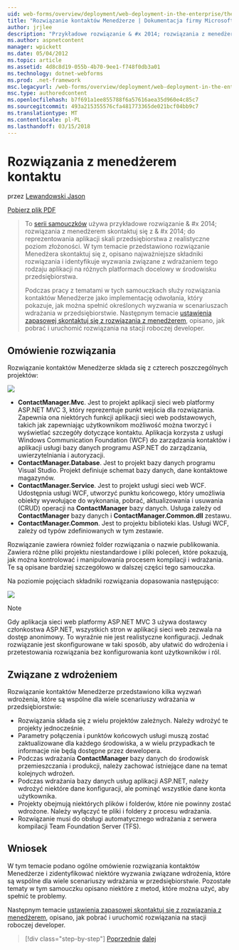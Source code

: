 ```yaml
---
uid: web-forms/overview/deployment/web-deployment-in-the-enterprise/the-contact-manager-solution
title: "Rozwiązanie kontaktów Menedżerze | Dokumentacja firmy Microsoft"
author: jrjlee
description: "Przykładowe rozwiązanie & #x 2014; rozwiązania z menedżerem skontaktuj się z & #x 2014; do reprezentowania aplikacji skali przedsiębiorstwa z realistyczne leve korzysta z tej serii samouczków..."
ms.author: aspnetcontent
manager: wpickett
ms.date: 05/04/2012
ms.topic: article
ms.assetid: 4d8c8d19-055b-4b70-9ee1-f748f0db3a01
ms.technology: dotnet-webforms
ms.prod: .net-framework
msc.legacyurl: /web-forms/overview/deployment/web-deployment-in-the-enterprise/the-contact-manager-solution
msc.type: authoredcontent
ms.openlocfilehash: b7f691a1ee855788f6a57616aea35d960e4c85c7
ms.sourcegitcommit: 493a215355576cfa481773365de021bcf04bb9c7
ms.translationtype: MT
ms.contentlocale: pl-PL
ms.lasthandoff: 03/15/2018
---
```

<a name="the-contact-manager-solution"></a>Rozwiązania z menedżerem kontaktu
====================
przez [Lewandowski Jason](https://github.com/jrjlee)

[Pobierz plik PDF](https://msdnshared.blob.core.windows.net/media/MSDNBlogsFS/prod.evol.blogs.msdn.com/CommunityServer.Blogs.Components.WeblogFiles/00/00/00/63/56/8130.DeployingWebAppsInEnterpriseScenarios.pdf)

> To [serii samouczków](web-deployment-in-the-enterprise.md) używa przykładowe rozwiązanie & #x 2014; rozwiązania z menedżerem skontaktuj się z & #x 2014; do reprezentowania aplikacji skali przedsiębiorstwa z realistyczne poziom złożoności. W tym temacie przedstawiono rozwiązanie Menedżera skontaktuj się z, opisano najważniejsze składniki rozwiązania i identyfikuje wyzwania związane z wdrażaniem tego rodzaju aplikacji na różnych platformach docelowy w środowisku przedsiębiorstwa.
> 
> Podczas pracy z tematami w tych samouczkach służy rozwiązania kontaktów Menedżerze jako implementację odwołania, który pokazuje, jak można spełnić określonych wyzwania w scenariuszach wdrażania w przedsiębiorstwie. Następnym temacie [ustawienia zapasowej skontaktuj się z rozwiązania z menedżerem](setting-up-the-contact-manager-solution.md), opisano, jak pobrać i uruchomić rozwiązania na stacji roboczej developer.


## <a name="solution-overview"></a>Omówienie rozwiązania

Rozwiązanie kontaktów Menedżerze składa się z czterech poszczególnych projektów:

![](the-contact-manager-solution/_static/image1.png)

- **ContactManager.Mvc**. Jest to projekt aplikacji sieci web platformy ASP.NET MVC 3, który reprezentuje punkt wejścia dla rozwiązania. Zapewnia ona niektórych funkcji aplikacji sieci web podstawowych, takich jak zapewniając użytkownikom możliwość można tworzyć i wyświetlać szczegóły dotyczące kontaktu. Aplikacja korzysta z usługi Windows Communication Foundation (WCF) do zarządzania kontaktów i aplikacji usługi bazy danych programu ASP.NET do zarządzania, uwierzytelniania i autoryzacji.
- **ContactManager.Database**. Jest to projekt bazy danych programu Visual Studio. Projekt definiuje schemat bazy danych, dane kontaktowe magazynów.
- **ContactManager.Service**. Jest to projekt usługi sieci web WCF. Udostępnia usługi WCF, utworzyć punktu końcowego, który umożliwia obiekty wywołujące do wykonania, pobrać, aktualizowania i usuwania (CRUD) operacji na **ContactManager** bazy danych. Usługa zależy od **ContactManager** bazy danych i **ContactManager.Common.dll** zestawu.
- **ContactManager.Common**. Jest to projektu biblioteki klas. Usługi WCF, zależy od typów zdefiniowanych w tym zestawie.

Rozwiązanie zawiera również folder rozwiązania o nazwie publikowania. Zawiera różne pliki projektu niestandardowe i pliki poleceń, które pokazują, jak można kontrolować i manipulowania procesem kompilacji i wdrażania. Te są opisane bardziej szczegółowo w dalszej części tego samouczka.

Na poziomie pojęciach składniki rozwiązania dopasowania następująco:

![](the-contact-manager-solution/_static/image2.png)

> [!NOTE]
> Gdy aplikacja sieci web platformy ASP.NET MVC 3 używa dostawcy członkostwa ASP.NET, wszystkich stron w aplikacji sieci web zezwala na dostęp anonimowy. To wyraźnie nie jest realistyczne konfiguracji. Jednak rozwiązanie jest skonfigurowane w taki sposób, aby ułatwić do wdrożenia i przetestowania rozwiązania bez konfigurowania kont użytkowników i ról.


## <a name="deployment-challenges"></a>Związane z wdrożeniem

Rozwiązanie kontaktów Menedżerze przedstawiono kilka wyzwań wdrożenia, które są wspólne dla wiele scenariuszy wdrażania w przedsiębiorstwie:

- Rozwiązania składa się z wielu projektów zależnych. Należy wdrożyć te projekty jednocześnie.
- Parametry połączenia i punktów końcowych usługi muszą zostać zaktualizowane dla każdego środowiska, a w wielu przypadkach te informacje nie będą dostępne przez dewelopera.
- Podczas wdrażania **ContactManager** bazy danych do środowisk przemieszczania i produkcji, należy zachować istniejące dane na temat kolejnych wdrożeń.
- Podczas wdrażania bazy danych usług aplikacji ASP.NET, należy wdrożyć niektóre dane konfiguracji, ale pominąć wszystkie dane konta użytkownika.
- Projekty obejmują niektórych plików i folderów, które nie powinny zostać wdrożone. Należy wyłączyć te pliki i foldery z procesu wdrażania.
- Rozwiązanie musi do obsługi automatycznego wdrażania z serwera kompilacji Team Foundation Server (TFS).

## <a name="conclusion"></a>Wniosek

W tym temacie podano ogólne omówienie rozwiązania kontaktów Menedżerze i zidentyfikować niektóre wyzwania związane wdrożenia, które są wspólne dla wiele scenariuszy wdrażania w przedsiębiorstwie. Pozostałe tematy w tym samouczku opisano niektóre z metod, które można użyć, aby spełnić te problemy.

Następnym temacie [ustawienia zapasowej skontaktuj się z rozwiązania z menedżerem](setting-up-the-contact-manager-solution.md), opisano, jak pobrać i uruchomić rozwiązania na stacji roboczej developer.

>[!div class="step-by-step"]
[Poprzednie](web-deployment-in-the-enterprise.md)
[dalej](setting-up-the-contact-manager-solution.md)
